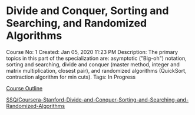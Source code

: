 # Divide and Conquer, Sorting and Searching, and Randomized Algorithms

Course No: 1
Created: Jan 05, 2020 11:23 PM
Description: The primary topics in this part of the specialization are: asymptotic ("Big-oh") notation, sorting and searching, divide and conquer (master method, integer and matrix multiplication, closest pair), and randomized algorithms (QuickSort, contraction algorithm for min cuts).
Tags: In Progress

[Course Outline](Divide%20and%20Conquer%20Sorting%20and%20Searching%20and%20Rando/Course%20Outline.csv)

[SSQ/Coursera-Stanford-Divide-and-Conquer-Sorting-and-Searching-and-Randomized-Algorithms](https://github.com/SSQ/Coursera-Stanford-Divide-and-Conquer-Sorting-and-Searching-and-Randomized-Algorithms/tree/master/Lecture%20Slides)